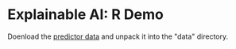 # Explainable AI: R Demo

Doenload the [predictor data](https://uni-muenster.sciebo.de/s/DJUnW5Pg4t0xFei) and unpack it into the "data" directory.


